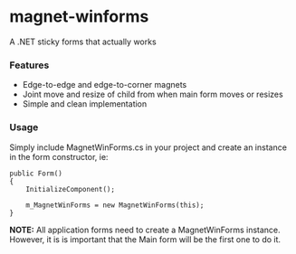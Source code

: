 # magnet-winforms
A .NET sticky forms that actually works

### Features
* Edge-to-edge and edge-to-corner magnets
* Joint move and resize of child from when main form moves or resizes
* Simple and clean implementation  

### Usage

Simply include MagnetWinForms.cs in your project and create an instance in the form constructor, ie:

    public Form()
    {
    	InitializeComponent();
	
		m_MagnetWinForms = new MagnetWinForms(this);
	}

**NOTE:** All application forms need to create a MagnetWinForms instance. However, it is is important that the Main form will be the first one to do it.


